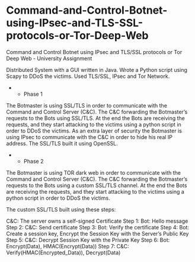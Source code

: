 # Command-and-Control-Botnet-using-IPsec-and-TLS-SSL-protocols-or-Tor-Deep-Web

Command and Control Botnet using IPsec and TLS/SSL protocols or Tor Deep Web - University Assignment

Distributed System with a GUI written in Java.
Wrote a Python script using Scapy to DDoS the victims.
Used TLS/SSL, IPsec and Tor Network.

* * Phase 1

The Botmaster is using SSL/TLS in order to communicate with the Command and Control Server (C&C).
The C&C forwarding the Botmaster’s requests to the Bots using SSL/TLS.
At the end the Bots are receiving the requests, and they start attacking to the victims using a python script in order to DDoS the victims.
As an extra layer of security the Botmaster is using IPsec to communicate with the C&C in order to hide his real IP address.
The SSL/TLS built it using OpenSSL.

* * Phase 2

The Botmaster is using TOR dark web in order to communicate with the Command and Control Server (C&C). The C&C forwarding the Botmaster’s requests to the Bots using a custom SSL/TLS channel. At the end the Bots are receiving the requests, and they start attacking to the victims using a python script in order to DDoS the victims.

The custom SSL/TLS built using these steps:

C&C:
The server owns a self-signed Certificate
Step 1:
Bot: Hello message
Step 2:
C&C: Send certificate
Step 3:
Bot: Verify the certificate
Step 4:
Bot: Create a session key, Encrypt the Session Key with the Server’s Public Key
Step 5:
C&C:
Decrypt Session Key with the Private Key
Step 6:
Bot: Encrypt(Data), HMAC(Encrypt(Data))
Step 7:
C&C: Verify(HMAC(Encrypted_Data)), Decrypt(Data)
